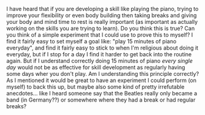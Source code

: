I have heard that if you are developing a skill like playing the piano, trying to improve your flexibility or even body building then taking breaks and giving your body and mind time to rest is really important (as important as actually working on the skills you are trying to learn).
Do you think this is true?
Can you think of a simple experiment that I could use to prove this to myself?
I find it fairly easy to set myself a goal like: "play 15 minutes of piano everyday", and find it fairly easy to stick to when I'm religious about doing it everyday, but if I stop for a day I find it harder to get back into the routine again. 
But if I understand correctly doing 15 minutes of piano *every single day* would not be as effective for skill development as regularly having some days wher you don't play. 
Am I understanding this principle correctly?
As I mentioned it would be great to have an experiment I could perform (on myself) to back this up, but maybe also some kind of pretty irrefutable anecdotes... like I heard someone say that the Beatles really only became a band (in Germany??) or somewhere where they had a break or had regular breaks?